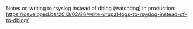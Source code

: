 Notes on writing to rsyslog instead of dblog (watchdog) in production: https://developed.be/2013/02/26/write-drupal-logs-to-rsyslog-instead-of-to-dblog/

